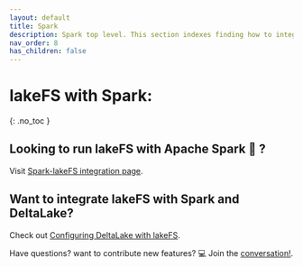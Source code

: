 ```yaml
---
layout: default
title: Spark
description: Spark top level. This section indexes finding how to integrate lakeFS with Spark, and also how to use dedicated table formats such as Hudi, Iceberg and Delta Lake.
nav_order: 8
has_children: false
---
```



# lakeFS with Spark:
{: .no_toc }

## Looking to run lakeFS with Apache Spark 💫 ?  


Visit [Spark-lakeFS integration page](../integrations/spark.md#two-tiered-spark-support).

## Want to integrate lakeFS with Spark and DeltaLake?
Check out [Configuring DeltaLake with lakeFS](../integrations/delta.md).


Have questions? want to contribute new features? 
💻 Join the [conversation!](https://lakefs.slack.com/).

  


